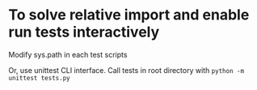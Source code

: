 To solve relative import and enable run tests interactively
==============================

Modify sys.path in each test scripts

Or, use unittest CLI interface.
Call tests in root directory with ```python -m unittest tests.py```

